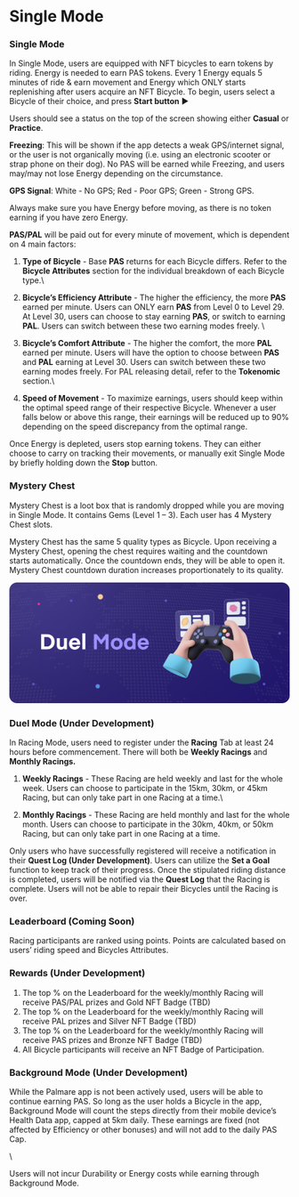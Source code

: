 # Single Mode

### Single Mode

In Single Mode, users are equipped with NFT bicycles to earn tokens by riding. Energy is needed to earn PAS tokens. Every 1 Energy equals 5 minutes of ride & earn movement and Energy which ONLY starts replenishing after users acquire an NFT Bicycle. To begin, users select a Bicycle of their choice, and press **Start button** ▶

Users should see a status on the top of the screen showing either **Casual** or **Practice**.

**Freezing**: This will be shown if the app detects a weak GPS/internet signal, or the user is not organically moving (i.e. using an electronic scooter or strap phone on their dog). No PAS will be earned while Freezing, and users may/may not lose Energy depending on the circumstance.

**GPS Signal**: White - No GPS; Red - Poor GPS; Green - Strong GPS.&#x20;

Always make sure you have Energy before moving, as there is no token earning if you have zero Energy.

**PAS/PAL** will be paid out for every minute of movement, which is dependent on 4 main factors:

1. **Type of Bicycle** - Base **PAS** returns for each Bicycle differs. Refer to the **Bicycle Attributes** section for the individual breakdown of each Bicycle type.\

2. **Bicycle’s Efficiency Attribute** - The higher the efficiency, the more **PAS** earned per minute. Users can ONLY earn **PAS** from Level 0 to Level 29. At Level 30, users can choose to stay earning **PAS**, or switch to earning **PAL**. Users can switch between these two earning modes freely.                         \

3. **Bicycle’s Comfort Attribute** - The higher the comfort, the more **PAL** earned per minute. Users will have the option to choose between **PAS** and **PAL** earning at Level 30. Users can switch between these two earning modes freely. For PAL releasing detail, refer to the **Tokenomic** section.\

4. **Speed of Movement** - To maximize earnings, users should keep within the optimal speed range of their respective Bicycle. Whenever a user falls below or above this range, their earnings will be reduced up to 90% depending on the speed discrepancy from the optimal range.&#x20;

Once Energy is depleted, users stop earning tokens. They can either choose to carry on tracking their movements, or manually exit Single Mode by briefly holding down the **Stop** button.

### &#x20;**Mystery Chest**

Mystery Chest is a loot box that is randomly dropped while you are moving in Single Mode. It contains Gems (Level 1 – 3). Each user has 4 Mystery Chest slots.

Mystery Chest has the same 5 quality types as Bicycle. Upon receiving a Mystery Chest, opening the chest requires waiting and the countdown starts automatically. Once the countdown ends, they will be able to open it. Mystery Chest countdown duration increases proportionately to its quality.



![](<../.gitbook/assets/Desktop - 7.png>)

### Duel Mode (Under Development)

In Racing Mode, users need to register under the **Racing** Tab at least 24 hours before commencement. There will both be **Weekly Racings** and **Monthly Racings.**

1. **Weekly Racings** - These Racing are held weekly and last for the whole week. Users can choose to participate in the 15km, 30km, or 45km Racing, but can only take part in one Racing at a time.\

2. **Monthly Racings** - These Racing are held monthly and last for the whole month. Users can choose to participate in the 30km, 40km, or 50km Racing, but can only take part in one Racing at a time.

Only users who have successfully registered will receive a notification in their **Quest Log (Under Development)**. Users can utilize the **Set a Goal** function to keep track of their progress. Once the stipulated riding distance is completed, users will be notified via the **Quest Log** that the Racing is complete. Users will not be able to repair their Bicycles until the Racing is over.

### &#x20;Leaderboard (Coming Soon)

Racing participants are ranked using points. Points are calculated based on users’ riding speed and Bicycles Attributes.



### Rewards (Under Development)

1. The top % on the Leaderboard for the weekly/monthly Racing will receive PAS/PAL prizes and Gold NFT Badge (TBD)
2. The top % on the Leaderboard for the weekly/monthly Racing will receive PAL prizes and Silver NFT Badge (TBD)
3. The top % on the Leaderboard for the weekly/monthly Racing will receive PAS prizes and Bronze NFT Badge (TBD)
4. All Bicycle participants will receive an NFT Badge of Participation.



### Background Mode (Under Development)

While the Palmare app is not been actively used, users will be able to continue earning PAS. So long as the user holds a Bicycle in the app, Background Mode will count the steps directly from their mobile device’s Health Data app, capped at 5km daily. These earnings are fixed (not affected by Efficiency or other bonuses) and will not add to the daily PAS Cap.&#x20;

\


Users will not incur Durability or Energy costs while earning through Background Mode.
